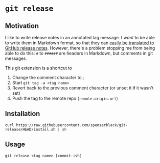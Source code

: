 # `git release`

## Motivation

I like to write release notes in an annotated tag message.
I *want* to be able to write them in Markdown format, so that
they can [easily be translated to GitHub release notes][tag-to-release].
However, there's a problem stopping me from being able to do this:
`#` to `######` are headers in Markdown, but comments in git messages.

This git extension is a shortcut to

1. Change the comment character to `;`
2. Start `git tag -a <tag name>`
3. Revert back to the previous comment character (or unset it if it wasn't set)
4. Push the tag to the remote repo (`remote.origin.url`)

## Installation

```shell
curl https://raw.githubusercontent.com/spenserblack/git-release/HEAD/install.sh | sh
```

## Usage

```
git release <tag name> [commit-ish]
```

[tag-to-release]: ./.github/workflows/release.yml

